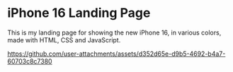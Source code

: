 # iPhone 16 Landing Page
This is my landing page for showing the new iPhone 16, in various colors, made with HTML, CSS and JavaScript.

https://github.com/user-attachments/assets/d352d65e-d9b5-4692-b4a7-60703c8c7380
